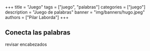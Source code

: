 +++
title = "Juego"
tags = ["juego", "palabras"]
categories = ["juego"]
description = "Juego de palabras"
banner = "img/banners/hugo.jpeg"
authors = ["Pilar Laborda"]
+++

## Conecta las palabras

revisar encabezados
